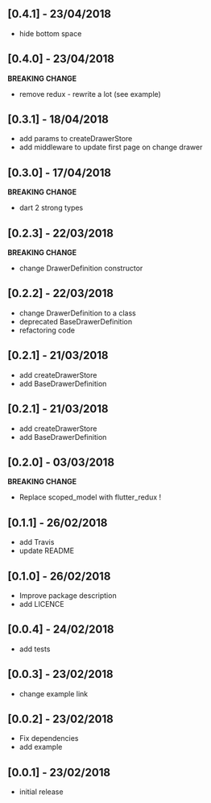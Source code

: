 ## [0.4.1] - 23/04/2018
* hide bottom space

## [0.4.0] - 23/04/2018
**BREAKING CHANGE**
* remove redux - rewrite a lot (see example)

## [0.3.1] - 18/04/2018
* add params to createDrawerStore
* add middleware to update first page on change drawer

## [0.3.0] - 17/04/2018
**BREAKING CHANGE**
* dart 2 strong types

## [0.2.3] - 22/03/2018
**BREAKING CHANGE**
* change DrawerDefinition constructor

## [0.2.2] - 22/03/2018
* change DrawerDefinition to a class
* deprecated BaseDrawerDefinition
* refactoring code

## [0.2.1] - 21/03/2018
* add createDrawerStore
* add BaseDrawerDefinition

## [0.2.1] - 21/03/2018
* add createDrawerStore
* add BaseDrawerDefinition

## [0.2.0] - 03/03/2018

**BREAKING CHANGE**
* Replace scoped_model with flutter_redux !

## [0.1.1] - 26/02/2018

* add Travis
* update README

## [0.1.0] - 26/02/2018

* Improve package description
* add LICENCE

## [0.0.4] - 24/02/2018

* add tests
 
## [0.0.3] - 23/02/2018

* change example link

## [0.0.2] - 23/02/2018

* Fix dependencies
* add example

## [0.0.1] - 23/02/2018

* initial release

